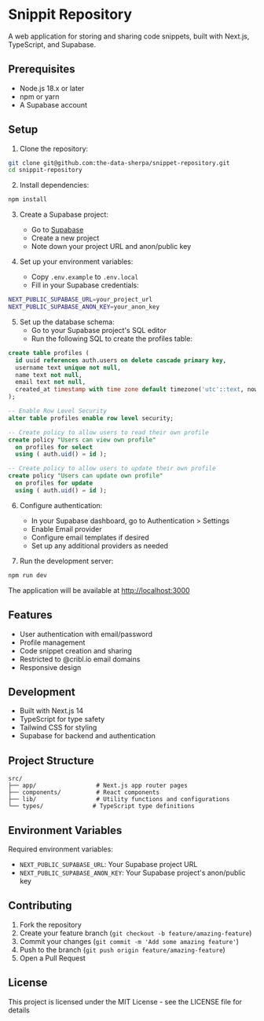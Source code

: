 # Snippit Repository

A web application for storing and sharing code snippets, built with Next.js, TypeScript, and Supabase.

## Prerequisites

- Node.js 18.x or later
- npm or yarn
- A Supabase account

## Setup

1. Clone the repository:
```bash
git clone git@github.com:the-data-sherpa/snippet-repository.git
cd snippit-repository
```

2. Install dependencies:
```bash
npm install
```

3. Create a Supabase project:
   - Go to [Supabase](https://supabase.com)
   - Create a new project
   - Note down your project URL and anon/public key

4. Set up your environment variables:
   - Copy `.env.example` to `.env.local`
   - Fill in your Supabase credentials:
```bash
NEXT_PUBLIC_SUPABASE_URL=your_project_url
NEXT_PUBLIC_SUPABASE_ANON_KEY=your_anon_key
```

5. Set up the database schema:
   - Go to your Supabase project's SQL editor
   - Run the following SQL to create the profiles table:

```sql
create table profiles (
  id uuid references auth.users on delete cascade primary key,
  username text unique not null,
  name text not null,
  email text not null,
  created_at timestamp with time zone default timezone('utc'::text, now()) not null
);

-- Enable Row Level Security
alter table profiles enable row level security;

-- Create policy to allow users to read their own profile
create policy "Users can view own profile"
  on profiles for select
  using ( auth.uid() = id );

-- Create policy to allow users to update their own profile
create policy "Users can update own profile"
  on profiles for update
  using ( auth.uid() = id );
```

6. Configure authentication:
   - In your Supabase dashboard, go to Authentication > Settings
   - Enable Email provider
   - Configure email templates if desired
   - Set up any additional providers as needed

7. Run the development server:
```bash
npm run dev
```

The application will be available at [http://localhost:3000](http://localhost:3000)

## Features

- User authentication with email/password
- Profile management
- Code snippet creation and sharing
- Restricted to @cribl.io email domains
- Responsive design

## Development

- Built with Next.js 14
- TypeScript for type safety
- Tailwind CSS for styling
- Supabase for backend and authentication

## Project Structure

```
src/
├── app/                 # Next.js app router pages
├── components/          # React components
├── lib/                 # Utility functions and configurations
└── types/              # TypeScript type definitions
```

## Environment Variables

Required environment variables:

- `NEXT_PUBLIC_SUPABASE_URL`: Your Supabase project URL
- `NEXT_PUBLIC_SUPABASE_ANON_KEY`: Your Supabase project's anon/public key

## Contributing

1. Fork the repository
2. Create your feature branch (`git checkout -b feature/amazing-feature`)
3. Commit your changes (`git commit -m 'Add some amazing feature'`)
4. Push to the branch (`git push origin feature/amazing-feature`)
5. Open a Pull Request

## License

This project is licensed under the MIT License - see the LICENSE file for details

